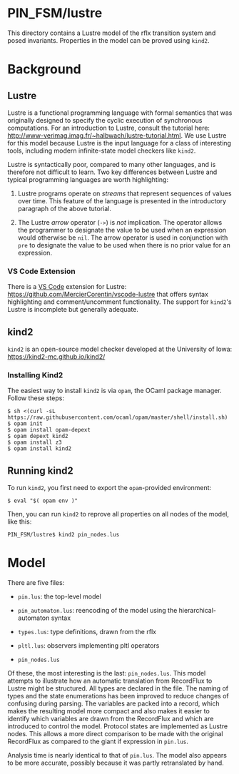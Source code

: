 PIN_FSM/lustre
===============

This directory contains a Lustre model of the rflx transition system and posed invariants.
Properties in the model can be proved using `kind2`.


# Background #

## Lustre ##

Lustre is a functional programming language with formal semantics that was originally designed to specify the cyclic execution of synchronous computations.
For an introduction to Lustre, consult the tutorial here: http://www-verimag.imag.fr/~halbwach/lustre-tutorial.html.
We use Lustre for this model because Lustre is the input language for a class of interesting tools, including modern infinite-state model checkers like `kind2`.

Lustre is syntactically poor, compared to many other languages, and is therefore not difficult to learn.
Two key differences between Lustre and typical programming languages are worth highlighting:

1. Lustre programs operate on _streams_ that represent sequences of values over time.
   This feature of the language is presented in the introductory paragraph of the above tutorial.

2. The Lustre _arrow_ operator (`->`) is *not* implication.
   The operator allows the programmer to designate the value to be used when an expression would otherwise be `nil`.
   The arrow operator is used in conjunction with `pre` to designate the value to be used when there is no prior value for an expression.

### VS Code Extension ###

There is a [VS Code](#https://code.visualstudio.com/) extension for Lustre: https://github.com/MercierCorentin/vscode-lustre that offers syntax highlighting and comment/uncomment functionality.
The support for `kind2`'s Lustre is incomplete but generally adequate.

## kind2 ##

`kind2` is an open-source model checker developed at the University of Iowa: https://kind2-mc.github.io/kind2/

### Installing Kind2 ###

The easiest way to install `kind2` is via `opam`, the OCaml package manager.
Follow these steps:

    $ sh <(curl -sL https://raw.githubusercontent.com/ocaml/opam/master/shell/install.sh)
    $ opam init
    $ opam install opam-depext
    $ opam depext kind2
    $ opam install z3
    $ opam install kind2

## Running kind2 ##

To run `kind2`, you first need to export the `opam`-provided environment:

    $ eval "$( opam env )"

Then, you can run `kind2` to reprove all properties on all nodes of the model, like this:

    PIN_FSM/lustre$ kind2 pin_nodes.lus


# Model #

There are five files:

- `pin.lus`: the top-level model
- `pin_automaton.lus`: reencoding of the model using the hierarchical-automaton syntax
- `types.lus`: type definitions, drawn from the rflx
- `pltl.lus`: observers implementing pltl operators

- `pin_nodes.lus`

Of these, the most interesting is the last: `pin_nodes.lus`.
This model attempts to illustrate how an automatic translation from RecordFlux to Lustre might be structured.
All types are declared in the file.
The naming of types and the state enumerations has been improved to reduce changes of confusing during parsing.
The variables are packed into a record, which makes the resulting model more compact and also makes it easier to identify which variables are drawn from the RecordFlux and which are introduced to control the model.
Protocol states are implemented as Lustre nodes.
This allows a more direct comparison to be made with the original RecordFlux as compared to the giant if expression in `pin.lus`.

Analysis time is nearly identical to that of `pin.lus`.
The model also appears to be more accurate, possibly because it was partly retranslated by hand.
